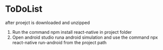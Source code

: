 # ToDoList
after proejct is downloaded and unzipped
1. Run the command npm install react-native in project folder
2. Open android studio runa  android simulation and use the command npx react-native run-android from the project path
